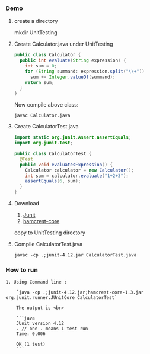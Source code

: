 ### Demo ###

1. create a directory

	mkdir UnitTesting

2. Create Calculator.java under UnitTesting

	```java
	public class Calculator {
	  public int evaluate(String expression) {
	    int sum = 0;
	    for (String summand: expression.split("\\+"))
	      sum += Integer.valueOf(summand);
	    return sum;
	  }
	}
	```

   Now compile above class:

	`javac Calculator.java`

3. Create CalculatorTest.java

	```java
	import static org.junit.Assert.assertEquals;
	import org.junit.Test;

	public class CalculatorTest {
	  @Test
	  public void evaluatesExpression() {
	    Calculator calculator = new Calculator();
	    int sum = calculator.evaluate("1+2+3");
	    assertEquals(6, sum);
	  }
	}
	```	
4. Download	
	
	1. [Junit](https://github.com/junit-team/junit4/releases)
	1. [hamcrest-core](http://search.maven.org/remotecontent?filepath=org/hamcrest/hamcrest-core/1.3/hamcrest-core-1.3.jar)

	copy to UnitTesting directory

4. Compile CalculatorTest.java

	`javac -cp .;junit-4.12.jar CalculatorTest.java`

### How to run ###	

	1. Using Command line : 

		`java -cp .;junit-4.12.jar;hamcrest-core-1.3.jar org.junit.runner.JUnitCore CalculatorTest`	

		The output is <br>

		```java
		JUnit version 4.12
		. // one . means 1 test run
		Time: 0,006

		OK (1 test)
		```	
